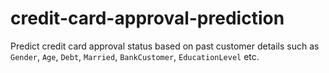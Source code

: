 # credit-card-approval-prediction
Predict credit card approval status based on past customer details such as `Gender`, `Age`, `Debt`, `Married`, `BankCustomer`, `EducationLevel` etc.
